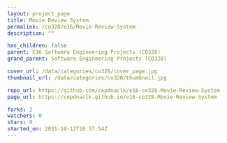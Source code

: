 ```yaml
---
layout: project_page
title: Movie Review System
permalink: /co328/e16/Movie-Review-System
description: ""

has_children: false
parent: E16 Software Engineering Projects (CO328)
grand_parent: Software Engineering Projects (CO328)

cover_url: /data/categories/co328/cover_page.jpg
thumbnail_url: /data/categories/co328/thumbnail.jpg

repo_url: https://github.com/cepdnaclk/e16-co328-Movie-Review-System
page_url: https://cepdnaclk.github.io/e16-co328-Movie-Review-System

forks: 2
watchers: 0
stars: 0
started_on: 2021-10-12T18:57:54Z
---
```



